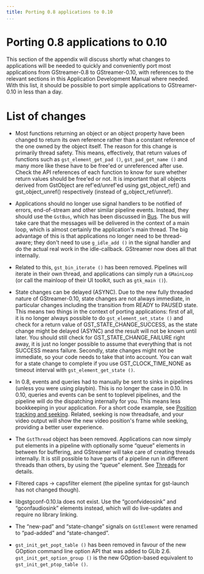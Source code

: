 ```yaml
---
title: Porting 0.8 applications to 0.10
...
```


# Porting 0.8 applications to 0.10

This section of the appendix will discuss shortly what changes to
applications will be needed to quickly and conveniently port most
applications from GStreamer-0.8 to GStreamer-0.10, with references to
the relevant sections in this Application Development Manual where
needed. With this list, it should be possible to port simple
applications to GStreamer-0.10 in less than a day.

# List of changes

  - Most functions returning an object or an object property have been
    changed to return its own reference rather than a constant reference
    of the one owned by the object itself. The reason for this change is
    primarily thread safety. This means, effectively, that return values
    of functions such as `gst_element_get_pad ()`, `gst_pad_get_name ()`
    and many more like these have to be free'ed or unreferenced after
    use. Check the API references of each function to know for sure
    whether return values should be free'ed or not. It is important that
    all objects derived from GstObject are ref'ed/unref'ed using
    gst\_object\_ref() and gst\_object\_unref() respectively (instead of
    g\_object\_ref/unref).

  - Applications should no longer use signal handlers to be notified of
    errors, end-of-stream and other similar pipeline events. Instead,
    they should use the `GstBus`, which has been discussed in
    [Bus](manual-bus.md). The bus will take care that the messages will
    be delivered in the context of a main loop, which is almost
    certainly the application's main thread. The big advantage of this
    is that applications no longer need to be thread-aware; they don't
    need to use `g_idle_add
                                            ()` in the signal handler and do the actual real work in the
    idle-callback. GStreamer now does all that internally.

  - Related to this, `gst_bin_iterate ()` has been removed. Pipelines
    will iterate in their own thread, and applications can simply run a
    `GMainLoop` (or call the mainloop of their UI toolkit, such as
    `gtk_main
                                            ()`).

  - State changes can be delayed (ASYNC). Due to the new fully threaded
    nature of GStreamer-0.10, state changes are not always immediate, in
    particular changes including the transition from READY to PAUSED
    state. This means two things in the context of porting applications:
    first of all, it is no longer always possible to do
    `gst_element_set_state ()` and check for a return value of
    GST\_STATE\_CHANGE\_SUCCESS, as the state change might be delayed
    (ASYNC) and the result will not be known until later. You should
    still check for GST\_STATE\_CHANGE\_FAILURE right away, it is just
    no longer possible to assume that everything that is not SUCCESS
    means failure. Secondly, state changes might not be immediate, so
    your code needs to take that into account. You can wait for a state
    change to complete if you use GST\_CLOCK\_TIME\_NONE as timeout
    interval with `gst_element_get_state ()`.

  - In 0.8, events and queries had to manually be sent to sinks in
    pipelines (unless you were using playbin). This is no longer the
    case in 0.10. In 0.10, queries and events can be sent to toplevel
    pipelines, and the pipeline will do the dispatching internally for
    you. This means less bookkeeping in your application. For a short
    code example, see [Position tracking and
    seeking](manual-queryevents.md). Related, seeking is now
    threadsafe, and your video output will show the new video position's
    frame while seeking, providing a better user experience.

  - The `GstThread` object has been removed. Applications can now simply
    put elements in a pipeline with optionally some “queue” elements in
    between for buffering, and GStreamer will take care of creating
    threads internally. It is still possible to have parts of a pipeline
    run in different threads than others, by using the “queue” element.
    See [Threads](manual-threads.md) for details.

  - Filtered caps -\> capsfilter element (the pipeline syntax for
    gst-launch has not changed though).

  - libgstgconf-0.10.la does not exist. Use the “gconfvideosink” and
    “gconfaudiosink” elements instead, which will do live-updates and
    require no library linking.

  - The “new-pad” and “state-change” signals on `GstElement` were
    renamed to “pad-added” and “state-changed”.

  - `gst_init_get_popt_table ()` has been removed in favour of the new
    GOption command line option API that was added to GLib 2.6.
    `gst_init_get_option_group ()` is the new GOption-based equivalent
    to `gst_init_get_ptop_table ()`.

